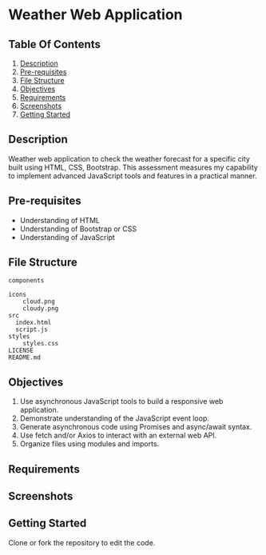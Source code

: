 # Weather Web Application

## Table Of Contents
1. [Description](#description)
2. [Pre-requisites](#pre-requisites)
3. [File Structure](#file-structure)
4. [Objectives](#objectives)
5. [Requirements](#requirements)
6. [Screenshots](#screenshots)
7. [Getting Started](#getting-started)


## Description 
Weather web application to check the weather forecast for a specific city built using HTML, CSS, Bootstrap. This assessment measures my capability to implement advanced JavaScript tools and features in a practical manner.

## Pre-requisites
- Understanding of HTML
- Understanding of Bootstrap or CSS
- Understanding of JavaScript

## File Structure
```
components

icons
    cloud.png
    cloudy.png
src
  index.html
  script.js
styles
    styles.css
LICENSE
README.md
```


## Objectives
1. Use asynchronous JavaScript tools to build a responsive web application.
2. Demonstrate understanding of the JavaScript event loop.
3. Generate asynchronous code using Promises and async/await syntax.
4. Use fetch and/or Axios to interact with an external web API.
5. Organize files using modules and imports.

## Requirements



## Screenshots



## Getting Started
Clone or fork the repository to edit the code.